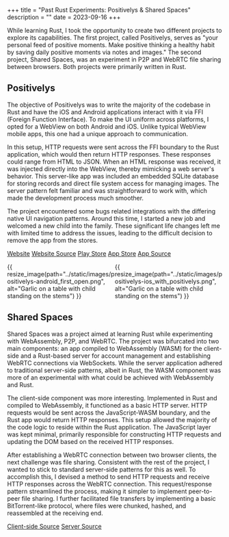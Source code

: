 +++
title = "Past Rust Experiments: Positivelys & Shared Spaces"
description = ""
date = 2023-09-16
+++

While learning Rust, I took the opportunity to create two different projects to explore its capabilities. The first
project, called Positivelys, serves as "your personal feed of positive moments. Make positive thinking a healthy habit
by saving daily positive moments via notes and images." The second project, Shared Spaces, was an experiment in P2P and
WebRTC file sharing between browsers. Both projects were primarily written in Rust.

## Positivelys

The objective of Positivelys was to write the majority of the codebase in Rust and have the iOS and Android applications
interact with it via FFI (Foreign Function Interface). To make the UI uniform across platforms, I opted for a WebView on
both Android and iOS. Unlike typical WebView mobile apps, this one had a unique approach to communication.

In this setup, HTTP requests were sent across the FFI boundary to the Rust application, which would then return HTTP
responses. These responses could range from HTML to JSON. When an HTML response was
received, it was injected directly into the WebView, thereby mimicking a web server's behavior. This server-like
app was included an embedded SQLite database for storing records and direct file system access for managing
images. The server pattern felt familiar and was straightforward to work with, which made the development process much
smoother.

The project encountered some bugs related integrations with the differing native UI navigation
patterns. Around this time, I started a new job and welcomed a new child into the family. These significant life changes
left me with limited time to address the issues, leading to the difficult decision to remove the app from the stores.

[Website](https://web.archive.org/web/20220310074038/https://positivelys.com/)
[Website Source](https://github.com/logankeenan/positivelys-media)
[Play Store](https://web.archive.org/web/20210713201115/https://play.google.com/store/apps/details?id=com.cultivatedsoftware.positivelys)
[App Store](https://web.archive.org/web/20210713201052/https://apps.apple.com/us/app/positivelys/id1498984121)
[App Source](https://github.com/logankeenan/positivelys)

<div>
<div style="width: 50%; box-sizing: border-box; float: left;">
{{ resize_image(path="../static/images/positivelys-android_first_open.png", alt="Garlic on a table with child standing on the stems") }}
</div>
<div style="width: 50%; box-sizing: border-box; float: left;">
{{ resize_image(path="../static/images/positivelys-ios_with_positivelys.png", alt="Garlic on a table with child standing on the stems") }}
</div>
</div>
<div style="clear:both;"></div>

## Shared Spaces

Shared Spaces was a project aimed at learning Rust while experimenting with WebAssembly, P2P, and WebRTC. The project
was bifurcated into two main components: an app compiled to
WebAssembly (WASM) for the client-side and a Rust-based server for account management and establishing WebRTC
connections via WebSockets. While the server application adhered to traditional server-side patterns, albeit in Rust,
the WASM component was more of an experimental with what could be achieved with WebAssembly and Rust.

The client-side component was more interesting. Implemented in Rust and compiled to WebAssembly, it functioned as
a basic HTTP server. HTTP requests would be sent across the JavaScript-WASM boundary, and the Rust app would return HTTP
responses. This setup allowed the majority of the code logic to reside within the Rust application. The JavaScript layer
was kept minimal, primarily responsible for constructing HTTP requests and updating the DOM based on the received HTTP
responses.

After establishing a WebRTC connection between two browser clients, the next challenge was file sharing. Consistent with
the rest of the project, I wanted to stick to standard server-side patterns for this as well. To accomplish this, I
devised a method to send HTTP requests and receive HTTP responses across the WebRTC connection. This request/response
pattern streamlined the process, making it simpler to implement peer-to-peer file sharing. I further facilitated file
transfers by implementing a basic BitTorrent-like protocol, where files were chunked, hashed, and reassembled at the
receiving end.

[Client-side Source](https://github.com/logankeenan/shared-spaces-app-spike) [Server Source](https://github.com/logankeenan/shared-spaces-server-spike)




